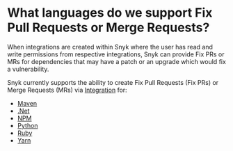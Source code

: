# What languages do we support Fix Pull Requests or Merge Requests?

When integrations are created within Snyk where the user has read and write permissions from respective integrations, Snyk can provide Fix PRs or MRs for dependencies that may have a patch or an upgrade which would fix a vulnerability.

Snyk currently supports the ability to create Fix Pull Requests (Fix PRs) or Merge Requests (MRs) via [Integration](https://docs.snyk.io/integrations) for:

* [Maven](https://support.snyk.io/hc/en-us/articles/360003817357-Snyk-for-Java-Gradle-Maven-)
* [.Net](../../scan-application-code/snyk-open-source/snyk-open-source-supported-languages-and-package-managers/snyk-for-.net.md)
* [NPM](https://docs.snyk.io/snyk-open-source/language-and-package-manager-support/snyk-for-javascript)
* [Python](https://docs.snyk.io/snyk-open-source/language-and-package-manager-support/snyk-for-python)
* [Ruby](https://docs.snyk.io/snyk-open-source/language-and-package-manager-support/snyk-for-ruby)
* [Yarn](https://docs.snyk.io/snyk-open-source/language-and-package-manager-support/snyk-for-javascript)

